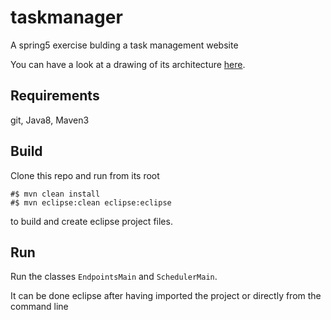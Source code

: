 # taskmanager
A spring5 exercise bulding a task management website

You can have a look at a drawing of its architecture [here](https://docs.google.com/drawings/d/1Kst-gEPnU7SV6RhGqVKwuxKECHpmFvoV097tDaNgXAg).

## Requirements

git, Java8, Maven3

## Build

Clone this repo and run from its root

```
#$ mvn clean install
#$ mvn eclipse:clean eclipse:eclipse
```

to build and create eclipse project files.

## Run

Run the classes ``EndpointsMain`` and ``SchedulerMain``.

It can be done eclipse after having imported the project or directly from the command line

